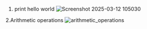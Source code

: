 1. print hello world
  ![Screenshot 2025-03-12 105030](https://github.com/user-attachments/assets/9c2bdee8-2f26-4c08-83fa-67171c052d91)

2.Arithmetic operations
 ![arithmetic_operations](https://github.com/user-attachments/assets/2e393d84-22df-47f7-b438-0fa1cd13cafb)

 

  
